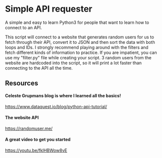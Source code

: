 # Simple API requester
A simple and easy to learn Python3 for people that want to learn how to connect to an API.

This script will connect to a website that generates random users for us to fetch through their API, convert it to JSON and then sort the data with both loops and IDs. I strongly recommend playing around with the filters and fetch different kinds of information to practice. If you are impatient, you can use my "filter.py" file while creating your script. 3 random users from the website are hardcoded into the script, so it will print a lot faster than connecting to the API all the time.
## Resources
#### Celeste Grupmans blog is where I learned all the basics!

https://www.dataquest.io/blog/python-api-tutorial/


#### The website API

https://randomuser.me/

#### A great video to get you started 

https://youtu.be/fklHBWow8vE
